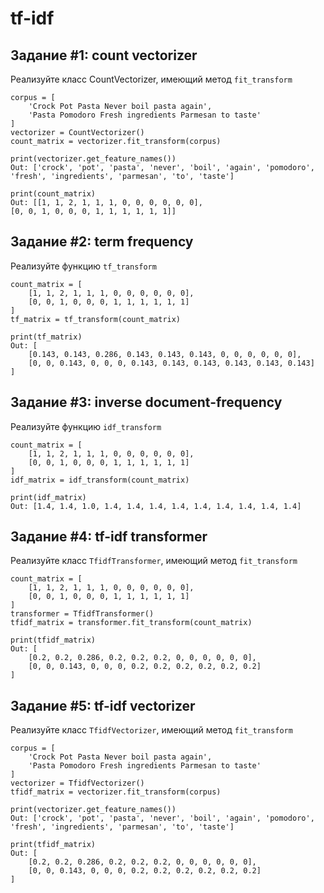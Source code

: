 # tf-idf
## Задание #1: count vectorizer
Реализуйте класс CountVectorizer, имеющий метод `fit_transform`
```
corpus = [
    'Crock Pot Pasta Never boil pasta again',
    'Pasta Pomodoro Fresh ingredients Parmesan to taste'
]
vectorizer = CountVectorizer()
count_matrix = vectorizer.fit_transform(corpus)

print(vectorizer.get_feature_names())
Out: ['crock', 'pot', 'pasta', 'never', 'boil', 'again', 'pomodoro',
'fresh', 'ingredients', 'parmesan', 'to', 'taste']

print(count_matrix)
Out: [[1, 1, 2, 1, 1, 1, 0, 0, 0, 0, 0, 0],
[0, 0, 1, 0, 0, 0, 1, 1, 1, 1, 1, 1]]
```

## Задание #2: term frequency
Реализуйте функцию `tf_transform`
```
count_matrix = [
    [1, 1, 2, 1, 1, 1, 0, 0, 0, 0, 0, 0],
    [0, 0, 1, 0, 0, 0, 1, 1, 1, 1, 1, 1]
]
tf_matrix = tf_transform(count_matrix)

print(tf_matrix)
Out: [
    [0.143, 0.143, 0.286, 0.143, 0.143, 0.143, 0, 0, 0, 0, 0, 0],
    [0, 0, 0.143, 0, 0, 0, 0.143, 0.143, 0.143, 0.143, 0.143, 0.143]
]
```

## Задание #3: inverse document-frequency
Реализуйте функцию `idf_transform`
```
count_matrix = [
    [1, 1, 2, 1, 1, 1, 0, 0, 0, 0, 0, 0],
    [0, 0, 1, 0, 0, 0, 1, 1, 1, 1, 1, 1]
]
idf_matrix = idf_transform(count_matrix)

print(idf_matrix)
Out: [1.4, 1.4, 1.0, 1.4, 1.4, 1.4, 1.4, 1.4, 1.4, 1.4, 1.4, 1.4]
```

## Задание #4: tf-idf transformer
Реализуйте класс `TfidfTransformer`, имеющий метод `fit_transform`
```
count_matrix = [
    [1, 1, 2, 1, 1, 1, 0, 0, 0, 0, 0, 0],
    [0, 0, 1, 0, 0, 0, 1, 1, 1, 1, 1, 1]
]
transformer = TfidfTransformer()
tfidf_matrix = transformer.fit_transform(count_matrix)

print(tfidf_matrix)
Out: [
    [0.2, 0.2, 0.286, 0.2, 0.2, 0.2, 0, 0, 0, 0, 0, 0],
    [0, 0, 0.143, 0, 0, 0, 0.2, 0.2, 0.2, 0.2, 0.2, 0.2]
]
```

## Задание #5: tf-idf vectorizer
Реализуйте класс `TfidfVectorizer`, имеющий метод `fit_transform`
```
corpus = [
    'Crock Pot Pasta Never boil pasta again',
    'Pasta Pomodoro Fresh ingredients Parmesan to taste'
]
vectorizer = TfidfVectorizer()
tfidf_matrix = vectorizer.fit_transform(corpus)

print(vectorizer.get_feature_names())
Out: ['crock', 'pot', 'pasta', 'never', 'boil', 'again', 'pomodoro',
'fresh', 'ingredients', 'parmesan', 'to', 'taste']

print(tfidf_matrix)
Out: [
    [0.2, 0.2, 0.286, 0.2, 0.2, 0.2, 0, 0, 0, 0, 0, 0],
    [0, 0, 0.143, 0, 0, 0, 0.2, 0.2, 0.2, 0.2, 0.2, 0.2]
]
```
